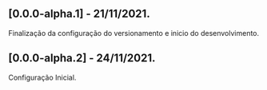 ## [0.0.0-alpha.1] - 21/11/2021.
Finalização da configuração do versionamento e inicio do desenvolvimento.
## [0.0.0-alpha.2] - 24/11/2021.
Configuração Inicial.
